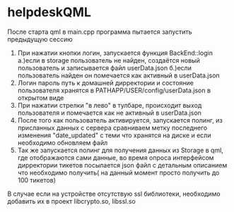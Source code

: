 # helpdeskQML
После старта qml в main.cpp программа пытается запустить предыдущую сессию

1. При нажатии кнопки логин, запускается функция BackEnd::login 
  а.)если в storage пользователь не найден, создаётся новый пользователь и записывается файл userData.json
  б.)если пользователь найден он помечается как активный в userData.json
2. Логин пароль путь к домашней дирректории и состояние пользователя хранятся в PATHAPP/USER/config/userData.json в открытом виде
3. При нажатии стрелки "в лево" в тулбаре, происходит выход пользователя и помечается как не активный в userData.json
4. После того как пользователь активируется, запускается полинг, из присланных данных с сервера сравниваем метку последнего изменения "date_updated" c теми что хранятся на диске и если необходимо обновляем файл
5. Так же запускается полинг для получения данных из Storage в qml, где отображаются сами данные, во время опроса интерфейсом дирректории тикетов посылается json файл с детальным описанием что необходимо получить( на данный момент просто получить до 100 тикетов)

В случае если на устройстве отсутствую ssl библиотеки, необходимо добавить их в проект libcrypto.so, libssl.so
